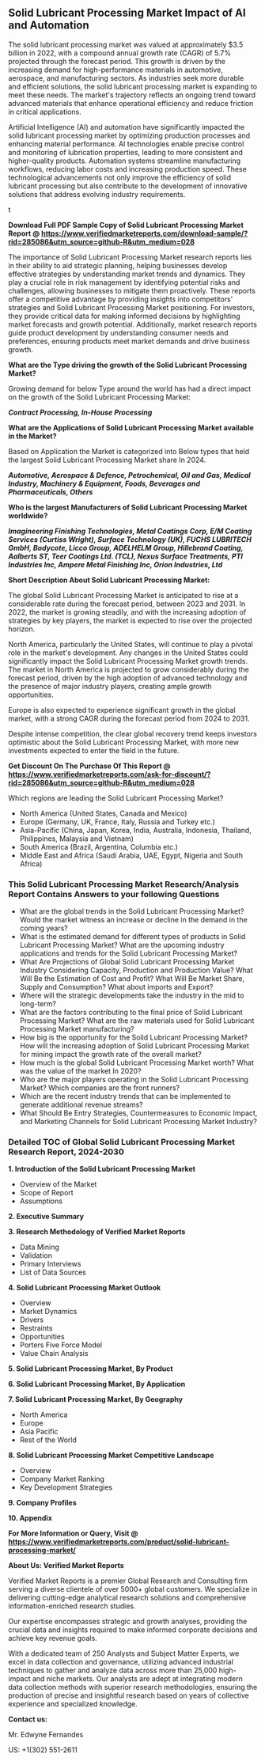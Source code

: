 <h2>Solid Lubricant Processing Market Impact of AI and Automation</h2><p>The solid lubricant processing market was valued at approximately $3.5 billion in 2022, with a compound annual growth rate (CAGR) of 5.7% projected through the forecast period. This growth is driven by the increasing demand for high-performance materials in automotive, aerospace, and manufacturing sectors. As industries seek more durable and efficient solutions, the solid lubricant processing market is expanding to meet these needs. The market's trajectory reflects an ongoing trend toward advanced materials that enhance operational efficiency and reduce friction in critical applications.</p><p>Artificial Intelligence (AI) and automation have significantly impacted the solid lubricant processing market by optimizing production processes and enhancing material performance. AI technologies enable precise control and monitoring of lubrication properties, leading to more consistent and higher-quality products. Automation systems streamline manufacturing workflows, reducing labor costs and increasing production speed. These technological advancements not only improve the efficiency of solid lubricant processing but also contribute to the development of innovative solutions that address evolving industry requirements.</p>t</p><p id="" class=""><strong>Download Full PDF Sample Copy of Solid Lubricant Processing Market Report @ <a href="https://www.verifiedmarketreports.com/download-sample/?rid=285086&utm_source=github-R&utm_medium=028" target="_blank">https://www.verifiedmarketreports.com/download-sample/?rid=285086&utm_source=github-R&utm_medium=028</a></strong></p><p>The importance of&nbsp;Solid Lubricant Processing Market research reports lies in their ability to aid strategic planning, helping businesses develop effective strategies by understanding market trends and dynamics. They play a crucial role in risk management by identifying potential risks and challenges, allowing businesses to mitigate them proactively. These reports offer a competitive advantage by providing insights into competitors' strategies and Solid Lubricant Processing Market positioning. For investors, they provide critical data for making informed decisions by highlighting market forecasts and growth potential. Additionally, market research reports guide product development by understanding consumer needs and preferences, ensuring products meet market demands and drive business growth.</p><p><strong>What are the&nbsp;Type driving the growth of the Solid Lubricant Processing Market?</strong></p><p id="" class="">Growing demand for below Type around the world has had a direct impact on the growth of the Solid Lubricant Processing Market:</p><em><strong>Contract Processing, In-House Processing</strong></em></p><strong>What are the&nbsp;Applications&nbsp;of Solid Lubricant Processing Market available in the Market?</strong></p><p id="" class="">Based on Application the Market is categorized into Below types that held the largest Solid Lubricant Processing Market share In 2024.</p><em><strong>Automotive, Aerospace & Defence, Petrochemical, Oil and Gas, Medical Industry, Machinery & Equipment, Foods, Beverages and Pharmaceuticals, Others</strong></em></p><strong>Who is the largest Manufacturers of Solid Lubricant Processing Market worldwide?</strong></p><p><em><strong>Imagineering Finishing Technologies, Metal Coatings Corp, E/M Coating Services (Curtiss Wright), Surface Technology (UK), FUCHS LUBRITECH GmbH, Bodycote, Licco Group, ADELHELM Group, Hillebrand Coating, Aalberts ST, Teer Coatings Ltd. (TCL), Nexus Surface Treatments, PTI Industries Inc, Ampere Metal Finishing Inc, Orion Industries, Ltd</strong></em></p><p id="" class=""><strong>Short Description About Solid Lubricant Processing Market:</strong></p><p>The global Solid Lubricant Processing Market is anticipated to rise at a considerable rate during the forecast period, between 2023 and 2031. In 2022, the market is growing steadily, and with the increasing adoption of strategies by key players, the market is expected to rise over the projected horizon.</p><p>North America, particularly the United States, will continue to play a pivotal role in the market's development. Any changes in the United States could significantly impact the Solid Lubricant Processing Market growth trends. The market in North America is projected to grow considerably during the forecast period, driven by the high adoption of advanced technology and the presence of major industry players, creating ample growth opportunities.</p><p>Europe is also expected to experience significant growth in the global market, with a strong CAGR during the forecast period from 2024 to 2031.</p><p>Despite intense competition, the clear global recovery trend keeps investors optimistic about the Solid Lubricant Processing Market, with more new investments expected to enter the field in the future.</p><p id="" class=""><strong>Get Discount On The Purchase Of This Report @ <a href="https://www.verifiedmarketreports.com/ask-for-discount/?rid=285086&utm_source=github-R&utm_medium=028" target="_blank">https://www.verifiedmarketreports.com/ask-for-discount/?rid=285086&utm_source=github-R&utm_medium=028</a></strong></p>Which regions are leading the Solid Lubricant Processing Market?</p><ul><li>North America (United States, Canada and Mexico)</li><li>Europe (Germany, UK, France, Italy, Russia and Turkey etc.)</li><li>Asia-Pacific (China, Japan, Korea, India, Australia, Indonesia, Thailand, Philippines, Malaysia and Vietnam)</li><li>South America (Brazil, Argentina, Columbia etc.)</li><li>Middle East and Africa (Saudi Arabia, UAE, Egypt, Nigeria and South Africa)</li></ul><h3 id="" class="">This Solid Lubricant Processing Market Research/Analysis Report Contains Answers to your following Questions</h3><ul><li>What are the global trends in the Solid Lubricant Processing Market? Would the market witness an increase or decline in the demand in the coming years?</li><li>What is the estimated demand for different types of products in Solid Lubricant Processing Market? What are the upcoming industry applications and trends for the Solid Lubricant Processing Market?</li><li>What Are Projections of Global Solid Lubricant Processing Market Industry Considering Capacity, Production and Production Value? What Will Be the Estimation of Cost and Profit? What Will Be Market Share, Supply and Consumption? What about imports and Export?</li><li>Where will the strategic developments take the industry in the mid to long-term?</li><li>What are the factors contributing to the final price of Solid Lubricant Processing Market? What are the raw materials used for Solid Lubricant Processing Market manufacturing?</li><li>How big is the opportunity for the Solid Lubricant Processing Market? How will the increasing adoption of Solid Lubricant Processing Market for mining impact the growth rate of the overall market?</li><li>How much is the global Solid Lubricant Processing Market worth? What was the value of the market In 2020?</li><li>Who are the major players operating in the Solid Lubricant Processing Market? Which companies are the front runners?</li><li>Which are the recent industry trends that can be implemented to generate additional revenue streams?</li><li>What Should Be Entry Strategies, Countermeasures to Economic Impact, and Marketing Channels for Solid Lubricant Processing Market Industry?</li></ul><h3 id="" class="">Detailed TOC of Global Solid Lubricant Processing Market Research Report, 2024-2030</h3><p id="" class=""><strong>1. Introduction of the Solid Lubricant Processing Market</strong></p><ul><li>Overview of the Market</li><li>Scope of Report</li><li>Assumptions</li></ul><p id="" class=""><strong>2. Executive Summary</strong></p><p id="" class=""><strong>3. Research Methodology of Verified Market Reports</strong></p><ul><li>Data Mining</li><li>Validation</li><li>Primary Interviews</li><li>List of Data Sources</li></ul><p id="" class=""><strong>4. Solid Lubricant Processing Market Outlook</strong></p><ul><li>Overview</li><li>Market Dynamics</li><li>Drivers</li><li>Restraints</li><li>Opportunities</li><li>Porters Five Force Model</li><li>Value Chain Analysis</li></ul><p id="" class=""><strong>5. Solid Lubricant Processing Market, By Product</strong></p><p id="" class=""><strong>6. Solid Lubricant Processing Market, By Application</strong></p><p id="" class=""><strong>7. Solid Lubricant Processing Market, By Geography</strong></p><ul><li>North America</li><li>Europe</li><li>Asia Pacific</li><li>Rest of the World</li></ul><p id="" class=""><strong>8. Solid Lubricant Processing Market Competitive Landscape</strong></p><ul><li>Overview</li><li>Company Market Ranking</li><li>Key Development Strategies</li></ul><p id="" class=""><strong>9. Company Profiles</strong></p><p id="" class=""><strong>10. Appendix</strong></p><p id="" class=""><strong>For More Information or Query, Visit @ <a href="https://www.verifiedmarketreports.com/product/solid-lubricant-processing-market/" target="_blank">https://www.verifiedmarketreports.com/product/solid-lubricant-processing-market/</a></strong></p><p id="" class=""><strong>About Us: Verified Market Reports</strong></p><p id="" class="">Verified Market Reports is a premier Global Research and Consulting firm serving a diverse clientele of over 5000+ global customers. We specialize in delivering cutting-edge analytical research solutions and comprehensive information-enriched research studies.</p><p id="" class="">Our expertise encompasses strategic and growth analyses, providing the crucial data and insights required to make informed corporate decisions and achieve key revenue goals.</p><p id="" class="">With a dedicated team of 250 Analysts and Subject Matter Experts, we excel in data collection and governance, utilizing advanced industrial techniques to gather and analyze data across more than 25,000 high-impact and niche markets. Our analysts are adept at integrating modern data collection methods with superior research methodologies, ensuring the production of precise and insightful research based on years of collective experience and specialized knowledge.</p><p id="" class=""><strong>Contact us:</strong></p><p id="" class="">Mr. Edwyne Fernandes</p><p id="" class="">US: +1(302) 551-2611</p>